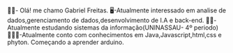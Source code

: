 🧑🏽- Olá! me chamo Gabriel Freitas.
🖥️-Atualmente interessado em analise de dados,gerenciamento de dados,desenvolvimento de I.A e back-end.
👨‍🎓-Atualmente estudando sistemas da informação(UNINASSAU- 4º periodo) 
👨🏽‍💻-Atualmente conto com conhecimentos em Java,Javascript,html,css e phyton. Começando a aprender arduino. 
